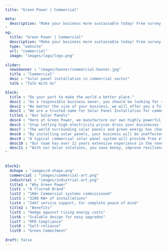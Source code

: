 ```yaml
---
title: "Green Power | Commercial"

meta:
  description: "Make your business more sustainable today! Free survey! Save money and cut emissions - turnkey Solar solutions. Up to 25 years warranty on Solar Panels for your business.
"
og:
  title: "Green Power | Commercial"
  description: "Make your business more sustainable today! Free survey! Save money and cut emissions - turnkey Solar solutions. Up to 25 years warranty on Solar Panels for your business." 
  type: "website"
  url: "commercial"
  image: "images/logo/logo.png"
  
slider:
  newsbanner : "images/banner/commercial-banner.jpg"
  title : "Commercial"
  desc : "Solar panel installation in commercial sector"
  talk : "Talk With Us"

block:
  title : "Do your part to make the world a better place."
  desc1 : "As a responsible business owner, you should be looking for sustainable alternatives to your current energy provider. In turn, your energy bills will be lower and your public image will be higher."
  desc2 : "No matter the size of your business, we will offer you a fully personalised quotation to suit your specific needs."
  desc3 : "We are a trusted name for Solar Panel Installation for commercial buildings across the Balearics and mainland Spain, including; hotels, schools, farms, government buildings and retail developments. Secure your future energy with our highly efficient solar panels and start using free green energy today."
  title1 : "Our Solar Panels"
  desc4 : "Here at Green Power, we manufacture our own highly powerful Solar Panels, branded Carbon Free. Carbon Free uses the latest technology and prides itself on precision manufacturing backed by the highest quality TUV certifications and offers more reliable and more stable power generation with less shading effect and higher output energy - all with 25 years warranty."
  desc5 : "Stop letting high electricity prices drain your businesses finances. Thousands of businesses across Spain have switched to solar to power their operations. We are solar PV experts, by your side every step of the way to give you industry-leading advice and friendly education, along with quick, high-quality installations."
  desc7 : "The world surrounding solar panels and green energy has changed drastically in the last 10 years. What was considered niche and experimental is now classed as mainstream - bringing prices down and reliability up."
  desc8 : "By installing solar panels, your business will be unaffected by the fluctuating utility rates, your business remains immune from volatility, with a system to keep generating clean energy constantly."
  desc9 : "A typical commercial solar panel system will provide free electricity for more than 25 years, achieve financial returns of up to 20% per annum and pay back installation costs within approximately 5-years."
  desc10 : "Our team has over 12 years extensive experience in the renewable energy sector, working with the likes of Tesla, Renault, Nissan and British Gas. We can transform your business with green energy solutions. We can help your business increase return on investment, reduce energy costs effectively, and parallelly hit sustainability goals."
  desc11 : "With our Solar solutions, you save money, improve resilience and cut emissions - gaining more stability over your energy costs and control over your business. Contact Green Power <b>+34 651 720 792</b> for a free no-obligation survey today.
"
  

block2:
  dshape : "images/d-shape.png"
  commercial : "images/commercial-art.png"
  industrial : "images/industrial-art.png"
  title1 : "Why Green Power"
  list1 : "A Trusted Brand"
  list2 : "160+ Commercial systems commissioned"
  list3 : "3200 KW+ of installations"
  list4 : "24X7 service support, for complete peace of mind"
  title2 : "Benefits"
  list5 : "Hedge against rising energy costs"
  list6 : "Scalable design for easy upgrades"
  list7 : "RPO Compliance"
  list8 : "Self-reliance"
  list9 : "Green Commitment"
    
draft: false
---
```

